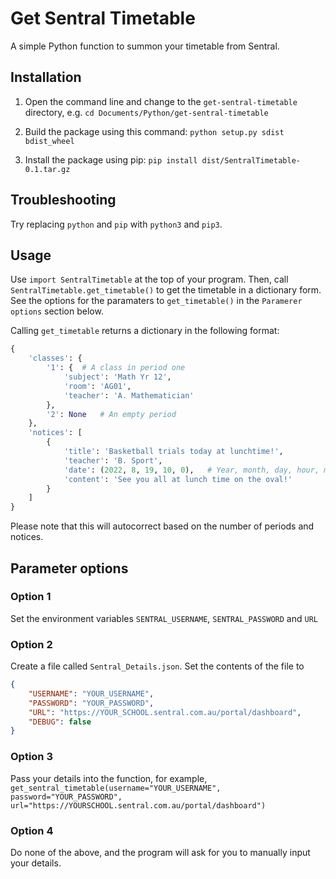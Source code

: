 # Get Sentral Timetable
A simple Python function to summon your timetable from Sentral.

## Installation

1. Open the command line and change to the `get-sentral-timetable` directory, e.g.
    `cd Documents/Python/get-sentral-timetable`

2. Build the package using this command:
    `python setup.py sdist bdist_wheel`
3. Install the package using pip:
    `pip install dist/SentralTimetable-0.1.tar.gz `

## Troubleshooting

Try replacing `python` and `pip` with `python3` and `pip3`.

## Usage

Use `import SentralTimetable` at the top of your program.
Then, call `SentralTimetable.get_timetable()` to get the timetable in a dictionary form.
See the options for the paramaters to `get_timetable()` in the `Paramerer options` section below.

Calling `get_timetable` returns a dictionary in the following format:

```python
{
    'classes': {
        '1': {  # A class in period one
            'subject': 'Math Yr 12',
            'room': 'AG01',
            'teacher': 'A. Mathematician'
        },
        '2': None   # An empty period
    },
    'notices': [
        {
            'title': 'Basketball trials today at lunchtime!',
            'teacher': 'B. Sport',
            'date': (2022, 8, 19, 10, 0),   # Year, month, day, hour, minute
            'content': 'See you all at lunch time on the oval!'
        }
    ]
}
```

Please note that this will autocorrect based on the number of periods and notices.

## Parameter options

### Option 1
Set the environment variables `SENTRAL_USERNAME`, `SENTRAL_PASSWORD` and `URL`

### Option 2
Create a file called `Sentral_Details.json`.
Set the contents of the file to
```json
{
    "USERNAME": "YOUR_USERNAME",
    "PASSWORD": "YOUR_PASSWORD",
    "URL": "https://YOUR_SCHOOL.sentral.com.au/portal/dashboard",
    "DEBUG": false
}
```

### Option 3
Pass your details into the function, for example,
`get_sentral_timetable(username="YOUR_USERNAME", password="YOUR_PASSWORD", url="https://YOURSCHOOL.sentral.com.au/portal/dashboard")`

### Option 4
Do none of the above, and the program will ask for you to manually input your details.
